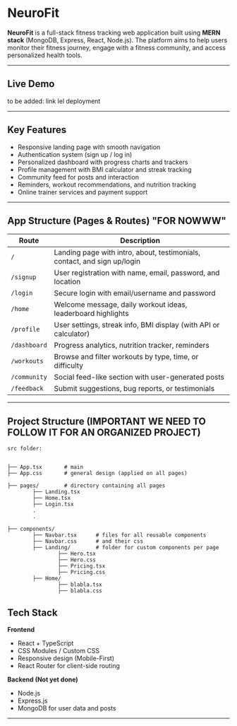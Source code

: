 
# NeuroFit

**NeuroFit** is a full-stack fitness tracking web application built using **MERN stack** (MongoDB, Express, React, Node.js). The platform aims to help users monitor their fitness journey, engage with a fitness community, and access personalized health tools.

---

## Live Demo

to be added: link lel deployment

---

## Key Features

- Responsive landing page with smooth navigation
- Authentication system (sign up / log in)
- Personalized dashboard with progress charts and trackers
- Profile management with BMI calculator and streak tracking
- Community feed for posts and interaction
- Reminders, workout recommendations, and nutrition tracking
- Online trainer services and payment support

---

## App Structure (Pages & Routes) "FOR NOWWW"

| Route         | Description                                                                 |
|---------------|-----------------------------------------------------------------------------|
| `/`           | Landing page with intro, about, testimonials, contact, and sign up/login   |
| `/signup`     | User registration with name, email, password, and location                 |
| `/login`      | Secure login with email/username and password                              |
| `/home`       | Welcome message, daily workout ideas, leaderboard highlights               |
| `/profile`    | User settings, streak info, BMI display (with API or calculator)           |
| `/dashboard`  | Progress analytics, nutrition tracker, reminders                           |
| `/workouts`   | Browse and filter workouts by type, time, or difficulty                    |
| `/community`  | Social feed-like section with user-generated posts                         |
| `/feedback`   | Submit suggestions, bug reports, or testimonials                           |
---


## Project Structure (IMPORTANT WE NEED TO FOLLOW IT FOR AN ORGANIZED PROJECT)

```plaintext
src folder:


├── App.tsx       # main 
├── App.css       # general design (applied on all pages)

├── pages/        # directory containing all pages
        ├── Landing.tsx
        ├── Home.tsx
        ├── Login.tsx
        .
        .

├── components/           
        ├── Navbar.tsx      # files for all reusable components 
        ├── Navbar.css      # and their css
        ├── Landing/        # folder for custom components per page
                ├── Hero.tsx
                ├── Hero.css        
                ├── Pricing.tsx
                ├── Pricing.css
        ├── Home/        
                ├── blabla.tsx
                ├── blabla.css
```

## Tech Stack

**Frontend**
- React + TypeScript
- CSS Modules / Custom CSS
- Responsive design (Mobile-First)
- React Router for client-side routing

**Backend (Not yet done)**
- Node.js
- Express.js
- MongoDB for user data and posts
---

